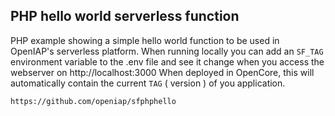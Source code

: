 ## PHP hello world serverless function
PHP example showing a simple hello world function to be used in OpenIAP's serverless platform.
When running locally you can add an `SF_TAG` environment variable to the .env file and see it change when you access the webserver on http://localhost:3000
When deployed in OpenCore, this will automatically contain the current `TAG` ( version ) of you application. 

```
https://github.com/openiap/sfphphello
```